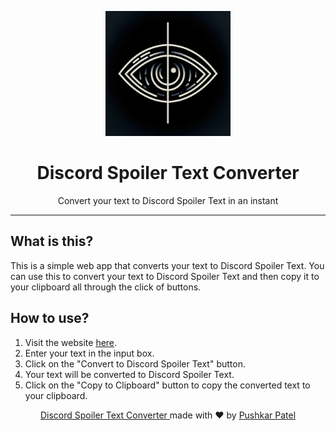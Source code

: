 <p align="center"><img alt="Discord Spoiler Text Converter" src="public/logo512.png" width="200"></p>

<h1 align="center">Discord Spoiler Text Converter</h1>

<p align="center">Convert your text to Discord Spoiler Text in an instant</P>

---

## What is this?

This is a simple web app that converts your text to Discord Spoiler Text. You can use this to convert your text to Discord Spoiler Text and then copy it to your clipboard all through the click of buttons.

## How to use?

1. Visit the website [here](https://discord-spoiler-text-converter.thepushkarp.com/).
2. Enter your text in the input box.
3. Click on the "Convert to Discord Spoiler Text" button.
4. Your text will be converted to Discord Spoiler Text.
5. Click on the "Copy to Clipboard" button to copy the converted text to your clipboard.


<p align="center">
  <a href="https://github.com/thepushkarp/discord-spoiler-text-converter" target="_blank" rel="noopener noreferrer">
    Discord Spoiler Text Converter
  </a>
  made with ❤️ by
  <a href="https://github.com/thepushkarp">
    Pushkar  Patel
  </a>
</p>
